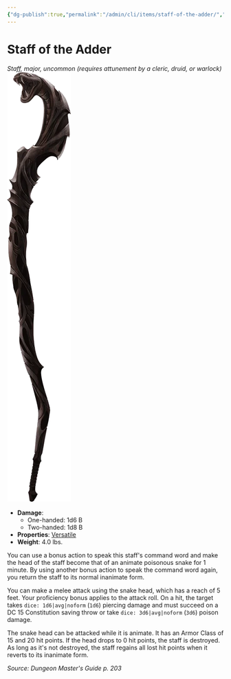 ```yaml
---
{"dg-publish":true,"permalink":"/admin/cli/items/staff-of-the-adder/","tags":["compendium/src/5e/dmg","item/attunement/required","item/property/versatile","item/rarity/uncommon","item/tier/major","item/wondrous/staff"],"updated":"2025-01-11T15:32:20.764+00:00"}
---
```


# Staff of the Adder
*Staff, major, uncommon (requires attunement by a cleric, druid, or warlock)*  
![](https://raw.githubusercontent.com/5etools-mirror-2/5etools-img/main/items/DMG/Staff%20of%20the%20Adder.webp#right)  

- **Damage**:
  - One-handed: 1d6 B
  - Two-handed: 1d8 B
- **Properties**: [Versatile](/3-Mechanics/CLI/rules/item-properties.md#Versatile)
- **Weight**: 4.0 lbs.

You can use a bonus action to speak this staff's command word and make the head of the staff become that of an animate poisonous snake for 1 minute. By using another bonus action to speak the command word again, you return the staff to its normal inanimate form.

You can make a melee attack using the snake head, which has a reach of 5 feet. Your proficiency bonus applies to the attack roll. On a hit, the target takes `dice: 1d6|avg|noform` (`1d6`) piercing damage and must succeed on a DC 15 Constitution saving throw or take `dice: 3d6|avg|noform` (`3d6`) poison damage.

The snake head can be attacked while it is animate. It has an Armor Class of 15 and 20 hit points. If the head drops to 0 hit points, the staff is destroyed. As long as it's not destroyed, the staff regains all lost hit points when it reverts to its inanimate form.

*Source: Dungeon Master's Guide p. 203*